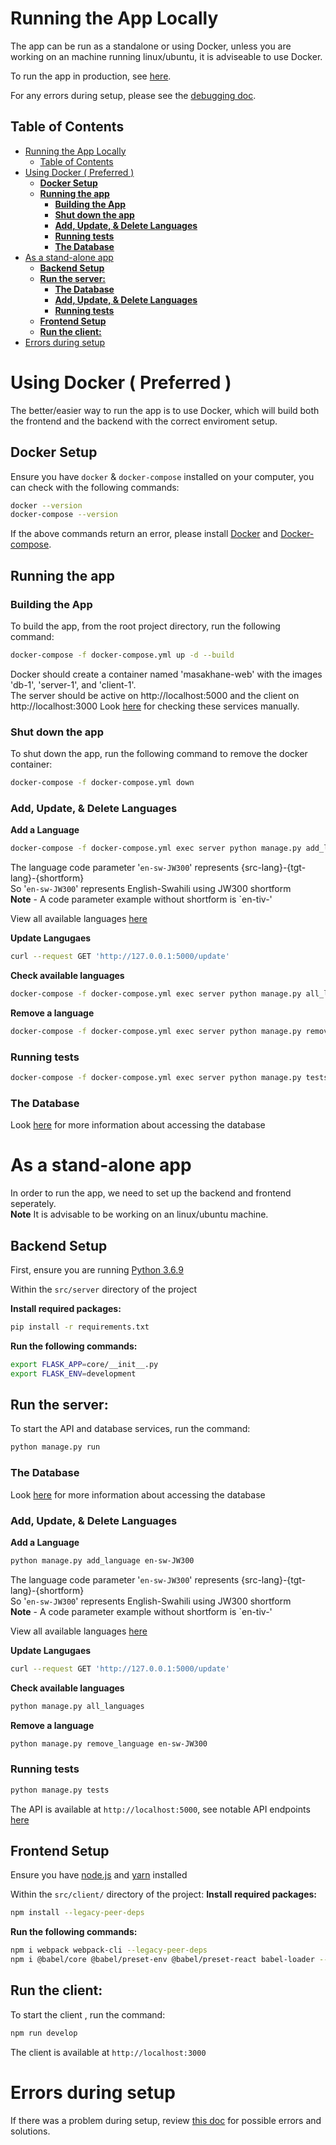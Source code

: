 # Running the App Locally

The app can be run as a standalone or using Docker, unless you are working on an machine running linux/ubuntu, it is adviseable to use Docker.

To run the app in production, see [here](start_app_prod_doc.md).

For any errors during setup, please see the [debugging doc](debugging_setup.md).

## Table of Contents
- [Running the App Locally](#running-the-app-locally)
  - [Table of Contents](#table-of-contents)
- [Using Docker ( Preferred )](#using-docker--preferred-)
  - [**Docker Setup**](#docker-setup)
  - [**Running the app**](#running-the-app)
    - [**Building the App**](#building-the-app)
    - [**Shut down the app**](#shut-down-the-app)
    - [**Add, Update, \& Delete Languages**](#add-update--delete-languages)
    - [**Running tests**](#running-tests)
    - [**The Database**](#the-database)
- [As a stand-alone app](#as-a-stand-alone-app)
  - [**Backend Setup**](#backend-setup)
  - [**Run the server:**](#run-the-server)
    - [**The Database**](#the-database-1)
    - [**Add, Update, \& Delete Languages**](#add-update--delete-languages-1)
    - [**Running tests**](#running-tests-1)
  - [**Frontend Setup**](#frontend-setup)
  - [**Run the client:**](#run-the-client)
- [Errors during setup](#errors-during-setup)


# Using Docker ( Preferred ) 

The better/easier way to run the app is to use Docker, which will build both the frontend and the backend with the correct enviroment setup.

## **Docker Setup**

Ensure you have `docker` & `docker-compose` installed on your computer, you can check with the following commands:
```bash
docker --version
docker-compose --version
```

If the above commands return an error, please install [Docker](https://docs.docker.com/engine/install/) and [Docker-compose](https://docs.docker.com/compose/install/).

## **Running the app**
###  **Building the App**
To build the app, from the root project directory, run the following command:
```bash
docker-compose -f docker-compose.yml up -d --build
```

Docker should create a container named 'masakhane-web' with the images 'db-1', 'server-1', and 'client-1'.  
The server should be active on http://localhost:5000 and the client on http://localhost:3000
Look [here](debugging_setup.md#checking-the-client-serverapi--database) for checking these services manually.

### **Shut down the app**
To shut down the app, run the following command to remove the docker container:
```bash
docker-compose -f docker-compose.yml down
```

### **Add, Update, & Delete Languages**
**Add a Language**
```bash
docker-compose -f docker-compose.yml exec server python manage.py add_language en-sw-JW300
```
The language code parameter '`en-sw-JW300`' represents {src-lang}-{tgt-lang}-{shortform}  
So '`en-sw-JW300`' represents English-Swahili using JW300 shortform  
**Note** - A code parameter example without shortform is `en-tiv-'

View all available languages [here](../../src/server/available_models.tsv) 

**Update Langugaes**
```bash
curl --request GET 'http://127.0.0.1:5000/update'
```

**Check available languages**
```bash
docker-compose -f docker-compose.yml exec server python manage.py all_languages
```

**Remove a language**
```bash
docker-compose -f docker-compose.yml exec server python manage.py remove_language en-sw-JW300
```

### **Running tests**
```bash
docker-compose -f docker-compose.yml exec server python manage.py tests
```

### **The Database**
Look [here](debugging_setup.md#with-docker) for more information about accessing the database

# As a stand-alone app
In order to run the app, we need to set up the backend and frontend seperately.  
**Note** It is advisable to be working on an linux/ubuntu machine.

## **Backend Setup**

First, ensure you are running [Python 3.6.9](https://www.python.org/downloads/release/python-369/)

Within the `src/server` directory of the project

**Install required packages:**
```bash
pip install -r requirements.txt
```

**Run the following commands:**
```bash
export FLASK_APP=core/__init__.py
export FLASK_ENV=development
```

## **Run the server:**
To start the API and database services, run the command:
```bash
python manage.py run
```

### **The Database**
Look [here](debugging_setup.md#with-stand-alone-backend) for more information about accessing the database

### **Add, Update, & Delete Languages**
**Add a Language**
```bash
python manage.py add_language en-sw-JW300
```
The language code parameter '`en-sw-JW300`' represents {src-lang}-{tgt-lang}-{shortform}  
So '`en-sw-JW300`' represents English-Swahili using JW300 shortform  
**Note** - A code parameter example without shortform is `en-tiv-'

View all available languages [here](../../src/server/available_models.tsv) 

**Update Langugaes**
```bash
curl --request GET 'http://127.0.0.1:5000/update'
```
**Check available languages**
```bash
python manage.py all_languages
```

**Remove a language**
```bash
python manage.py remove_language en-sw-JW300
```

### **Running tests**
```bash
python manage.py tests
```

The API is available at `http://localhost:5000`, see notable API endpoints [here](debugging_setup.md#check-the-api)

## **Frontend Setup**

Ensure you have [node.js](https://nodejs.org/en/) and [yarn](https://classic.yarnpkg.com/en/docs/install) installed

Within the `src/client/` directory of the project:
**Install required packages:**
```bash
npm install --legacy-peer-deps
```

**Run the following commands:**
```bash
npm i webpack webpack-cli --legacy-peer-deps
npm i @babel/core @babel/preset-env @babel/preset-react babel-loader --legacy-peer-deps
```

## **Run the client:**
To start the client , run the command:
```bash
npm run develop
```

The client is available at `http://localhost:3000`

# Errors during setup
If there was a problem during setup, review [this doc](debugging_setup.md) for possible errors and solutions.

